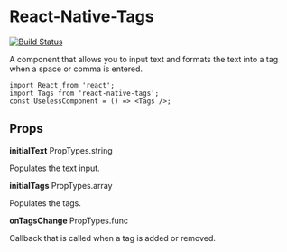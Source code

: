 # React-Native-Tags

[![Build Status](https://travis-ci.org/peterp/react-native-tags.svg?branch=master)](https://travis-ci.org/peterp/react-native-tags)

A component that allows you to input text and formats the text into a tag when a space or comma is entered.

```
import React from 'react';
import Tags from 'react-native-tags';
const UselessComponent = () => <Tags />;
```

## Props

**initialText** PropTypes.string

Populates the text input.

**initialTags** PropTypes.array

Populates the tags.

**onTagsChange** PropTypes.func

Callback that is called when a tag is added or removed.
